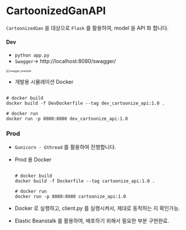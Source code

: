 # CartoonizedGanAPI
`CartoonizedGan` 을 대상으로 `Flask` 를 활용하여, model 을 API 화 합니다.



#### Dev

- `python app.py` 
- `Swagger`-> http://localhost:8080/swagger/

<img src="./sample/swagger_example.gif" alt="swagger_example" style="zoom:50%;" />

- 개발용 시뮬레이션 Docker

```shell

# docker build
docker build -f DevDockerfile --tag dev_cartoonize_api:1.0 .

# docker run 
docker run -p 8080:8080 dev_cartoonize_api:1.0

```









### Prod

- `Gunicorn - Gthread` 를 활용하여 진행합니다. 

- Prod 용 Docker

  ```shell
  
  # docker build
  docker build -f Dockerfile --tag cartoonize_api:1.0 .
  
  # docker run 
  docker run -p 8080:8080 cartoonize_api:1.0
  
  ```

- Docker 로 실행하고, client.py 를 실행시켜서, 제대로 동작하는 지 확인가능. 

- Elastic Beanstalk 를 활용하여, 배포하기 위해서 필요한 부분 구현완료. 




